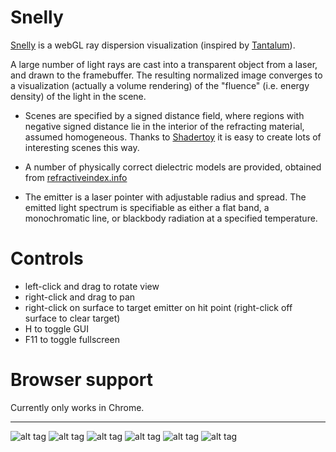 
# Snelly

[Snelly](http://snelly.net) is a webGL ray dispersion visualization (inspired by [Tantalum](https://benedikt-bitterli.me/tantalum/)). 

A large number of light rays are cast into a transparent object from a laser, and drawn to the framebuffer. The resulting normalized image converges to a visualization (actually a volume rendering) of the "fluence" (i.e. energy density) of the light in the scene. 

  - Scenes are specified by a signed distance field, where regions with negative signed distance lie in the interior of the refracting material, assumed homogeneous. Thanks to [Shadertoy](https://www.shadertoy.com/) it is easy to create lots of interesting scenes this way.
	
  - A number of physically correct dielectric models are provided, obtained from [refractiveindex.info](http://refractiveindex.info/)
	
  - The emitter is a laser pointer with adjustable radius and spread. The emitted light spectrum is specifiable as either a flat band, a monochromatic line, or blackbody radiation at a specified temperature.





Controls
========

  - left-click and drag to rotate view
  - right-click and drag to pan
  - right-click on surface to target emitter on hit point (right-click off surface to clear target)
  - H to toggle GUI
  - F11 to toggle fullscreen



Browser support
===============

Currently only works in Chrome.


---

![alt tag](https://raw.githubusercontent.com/portsmouth/snelly/master/images/gem.png)
![alt tag](https://raw.githubusercontent.com/portsmouth/snelly/master/images/fibre2.png)
![alt tag](https://raw.githubusercontent.com/portsmouth/snelly/master/images/glass.png)
![alt tag](https://raw.githubusercontent.com/portsmouth/snelly/master/images/knot.png)
![alt tag](https://raw.githubusercontent.com/portsmouth/snelly/master/images/slabs.png)
![alt tag](https://raw.githubusercontent.com/portsmouth/snelly/master/images/menger.png)